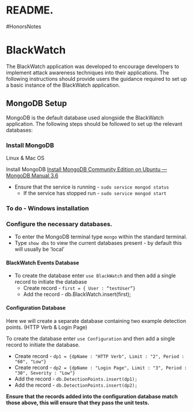 # README.
#HonorsNotes

# BlackWatch
The BlackWatch application was developed to encourage developers to implement attack awareness techniques into their applications. The following instructions should provide users the guidance required to set up a basic instance of the BlackWatch application.

## MongoDB Setup

MongoDB is the default database used alongside the BlackWatch application. The following steps should be followed to set up the relevant databases:
 
### Install MongoDB

Linux & Mac OS

Install MongoDB [Install MongoDB Community Edition on Ubuntu — MongoDB Manual 3.6](https://docs.mongodb.com/manual/tutorial/install-mongodb-on-ubuntu/)

* Ensure that the service is running - `sudo service mongod status` 
	* If the service has stopped run - `sudo service mongod start`

### To do - Windows installation

### Configure the necessary databases.

* To enter the MongoDB terminal type `mongo` within the standard terminal. 
* Type `show dbs` to view the current databases present - by default this will usually be ‘local’ 

#### BlackWatch Events Database

* To create the database enter  `use BlackWatch`  and then add a single record to initiate the database
	* Create record - `first = { User : “testUser”}`
	* Add the record - db.BlackWatch.insert(first);

#### Configuration Database

Here we will create a separate database containing two example detection points. (HTTP Verb & Login Page)

To create the database enter  `use Configuration`  and then add a single record to initiate the database.
* Create record - `dp1 = {dpName : "HTTP Verb", Limit : "2", Period : "60", "Low"}`
* Create record - `dp2 = {dpName : "Login Page", Limit : "3", Period : "30", Severity : "Low"}`
* Add the record - `db.DetectionPoints.insert(dp1);`
* Add the record - `db.DetectionPoints.insert(dp2);`

**Ensure that the records added into the configuration database match those above, this will ensure that they pass the unit tests.**
